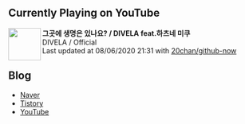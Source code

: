 ## Currently Playing on YouTube

[<img align="left" height="65" src="">](https://www.youtube.com/channel/UCrGzu0MPKQpYF2AV2oG-VpQ)

**그곳에 생명은 있나요? / DIVELA feat.하츠네 미쿠**  
DIVELA / Official  
Last updated at 08/06/2020 21:31 with [20chan/github-now](https://github.com/20chan/github-now)

## Blog

- [Naver](http://blog.naver.com/neurowhai)
- [Tistory](http://neurowhai.tistory.com/)
- [YouTube](https://www.youtube.com/channel/UCB_v1xU6laBHOeH6z4L-Mtw)
